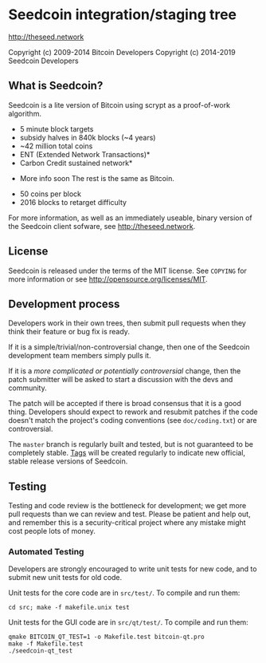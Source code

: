 Seedcoin integration/staging tree
================================

http://theseed.network

Copyright (c) 2009-2014 Bitcoin Developers
Copyright (c) 2014-2019 Seedcoin Developers

What is Seedcoin?
----------------

Seedcoin is a lite version of Bitcoin using scrypt as a proof-of-work algorithm.
 - 5 minute block targets
 - subsidy halves in 840k blocks (~4 years)
 - ~42 million total coins
 - ENT (Extended Network Transactions)*
 - Carbon Credit sustained network*
* More info soon
The rest is the same as Bitcoin.
 - 50 coins per block
 - 2016 blocks to retarget difficulty

For more information, as well as an immediately useable, binary version of
the Seedcoin client sofware, see http://theseed.network.

License
-------

Seedcoin is released under the terms of the MIT license. See `COPYING` for more
information or see http://opensource.org/licenses/MIT.

Development process
-------------------

Developers work in their own trees, then submit pull requests when they think
their feature or bug fix is ready.

If it is a simple/trivial/non-controversial change, then one of the Seedcoin
development team members simply pulls it.

If it is a *more complicated or potentially controversial* change, then the patch
submitter will be asked to start a discussion with the devs and community.

The patch will be accepted if there is broad consensus that it is a good thing.
Developers should expect to rework and resubmit patches if the code doesn't
match the project's coding conventions (see `doc/coding.txt`) or are
controversial.

The `master` branch is regularly built and tested, but is not guaranteed to be
completely stable. [Tags](https://github.com/seed-coin/seedcoin/tags) will be created
regularly to indicate new official, stable release versions of Seedcoin.

Testing
-------

Testing and code review is the bottleneck for development; we get more pull
requests than we can review and test. Please be patient and help out, and
remember this is a security-critical project where any mistake might cost people
lots of money.

### Automated Testing

Developers are strongly encouraged to write unit tests for new code, and to
submit new unit tests for old code.

Unit tests for the core code are in `src/test/`. To compile and run them:

    cd src; make -f makefile.unix test

Unit tests for the GUI code are in `src/qt/test/`. To compile and run them:

    qmake BITCOIN_QT_TEST=1 -o Makefile.test bitcoin-qt.pro
    make -f Makefile.test
    ./seedcoin-qt_test

